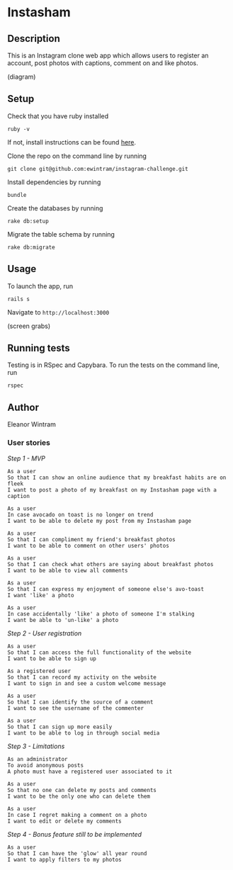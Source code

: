 # Instasham

## Description

This is an Instagram clone web app which allows users to register an account, post photos with captions, comment on and like photos.

(diagram)


## Setup

Check that you have ruby installed

`ruby -v`

If not, install instructions can be found [here](https://www.ruby-lang.org/en/documentation/installation/).

Clone the repo on the command line by running

`git clone git@github.com:ewintram/instagram-challenge.git`

Install dependencies by running

`bundle`

Create the databases by running

`rake db:setup`

Migrate the table schema by running

`rake db:migrate`


## Usage

To launch the app, run

`rails s`


Navigate to `http://localhost:3000`

(screen grabs)


## Running tests

Testing is in RSpec and Capybara. To run the tests on the command line, run

`rspec`


## Author

Eleanor Wintram


### User stories

*Step 1 - MVP*

```
As a user
So that I can show an online audience that my breakfast habits are on fleek
I want to post a photo of my breakfast on my Instasham page with a caption
```

```
As a user
In case avocado on toast is no longer on trend
I want to be able to delete my post from my Instasham page
```

```
As a user
So that I can compliment my friend's breakfast photos
I want to be able to comment on other users' photos
```

```
As a user
So that I can check what others are saying about breakfast photos
I want to be able to view all comments
```

```
As a user
So that I can express my enjoyment of someone else's avo-toast
I want 'like' a photo
```

```
As a user
In case accidentally 'like' a photo of someone I'm stalking
I want be able to 'un-like' a photo
```

*Step 2 - User registration*

```
As a user
So that I can access the full functionality of the website
I want to be able to sign up
```

```
As a registered user
So that I can record my activity on the website
I want to sign in and see a custom welcome message
```

```
As a user
So that I can identify the source of a comment
I want to see the username of the commenter
```

```
As a user
So that I can sign up more easily
I want to be able to log in through social media
```

*Step 3 - Limitations*

```
As an administrator
To avoid anonymous posts
A photo must have a registered user associated to it
```

```
As a user
So that no one can delete my posts and comments
I want to be the only one who can delete them
```

```
As a user
In case I regret making a comment on a photo
I want to edit or delete my comments
```

*Step 4 - Bonus feature still to be implemented*

```
As a user
So that I can have the 'glow' all year round
I want to apply filters to my photos
```

